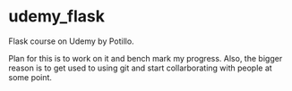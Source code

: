 # udemy_flask
Flask course on Udemy by Potillo.


Plan for this is to work on it and bench mark my progress. Also, the bigger reason is to get used to using git and start collarborating with people at some point.

